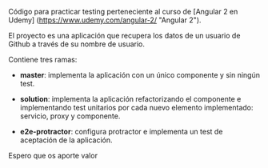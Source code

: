 Código para practicar testing perteneciente al curso de [Angular 2 en Udemy] (https://www.udemy.com/angular-2/ "Angular 2").

El proyecto es una aplicación que recupera los datos de un usuario de Github a través de su nombre de usuario.

Contiene tres ramas:

* **master**: implementa la aplicación con un único componente y sin ningún test.

* **solution**: implementa la aplicación refactorizando el componente e implementando test unitarios por cada nuevo elemento implementado: servicio, proxy y componente.

* **e2e-protractor**: configura protractor e implementa un test de aceptación de la aplicación.

Espero que os aporte valor
